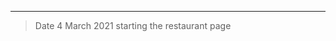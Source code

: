**************************************************************
> Date 4 March 2021
> starting the restaurant page
